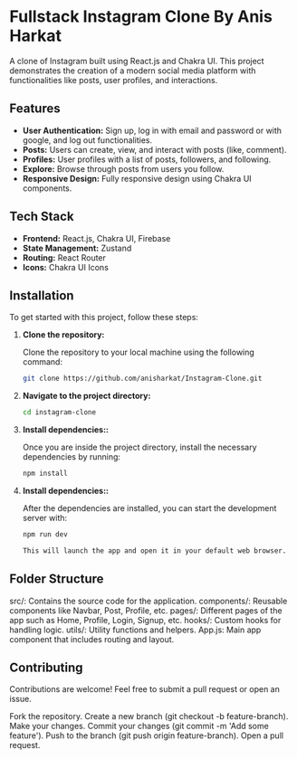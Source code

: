 # Fullstack Instagram Clone By Anis Harkat

A clone of Instagram built using React.js and Chakra UI. This project demonstrates the creation of a modern social media platform with functionalities like posts, user profiles, and interactions.

## Features

- **User Authentication:** Sign up, log in with email and password or with google, and log out functionalities.
- **Posts:** Users can create, view, and interact with posts (like, comment).
- **Profiles:** User profiles with a list of posts, followers, and following.
- **Explore:** Browse through posts from users you follow.
- **Responsive Design:** Fully responsive design using Chakra UI components.

## Tech Stack

- **Frontend:** React.js, Chakra UI, Firebase
- **State Management:** Zustand
- **Routing:** React Router
- **Icons:** Chakra UI Icons

## Installation

To get started with this project, follow these steps:

1. **Clone the repository:**

   Clone the repository to your local machine using the following command:

   ```bash
   git clone https://github.com/anisharkat/Instagram-Clone.git


2. **Navigate to the project directory:**

   ```bash
   cd instagram-clone

3. **Install dependencies::**

   Once you are inside the project directory, install the necessary dependencies by running:

   ```bash
   npm install

4. **Install dependencies::**

   After the dependencies are installed, you can start the development server with:

   ```bash
   npm run dev

   This will launch the app and open it in your default web browser.


## Folder Structure

src/: Contains the source code for the application.
components/: Reusable components like Navbar, Post, Profile, etc.
pages/: Different pages of the app such as Home, Profile, Login, Signup, etc.
hooks/: Custom hooks for handling logic.
utils/: Utility functions and helpers.
App.js: Main app component that includes routing and layout.

## Contributing
Contributions are welcome! Feel free to submit a pull request or open an issue.

Fork the repository.
Create a new branch (git checkout -b feature-branch).
Make your changes.
Commit your changes (git commit -m 'Add some feature').
Push to the branch (git push origin feature-branch).
Open a pull request.
